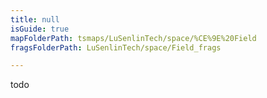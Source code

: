 ```yaml
---
title: null
isGuide: true
mapFolderPath: tsmaps/LuSenlinTech/space/%CE%9E%20Field
fragsFolderPath: LuSenlinTech/space/Field_frags

---
```



<!-- tsGuideRenderComment {"guide":{"id":"xbLL7E01A","path":"LuSenlinTech/space","fragmentFolderPath":"LuSenlinTech/space/Field_frags"},"fragment":{"id":"xbLL7E01A","topLevelMapKey":"s7LPnd2Oy","mapKeyChain":"s7LPnd2Oy","guideID":"xbLL7E16b","guidePath":"c:/GitHub/MuddySpud/MuddySpud.github.io/tsmaps/LuSenlinTech/space/Field.tsmap","chartKey":"s7LPnd2Oy","isLeaf":true,"options":[]}} -->

todo